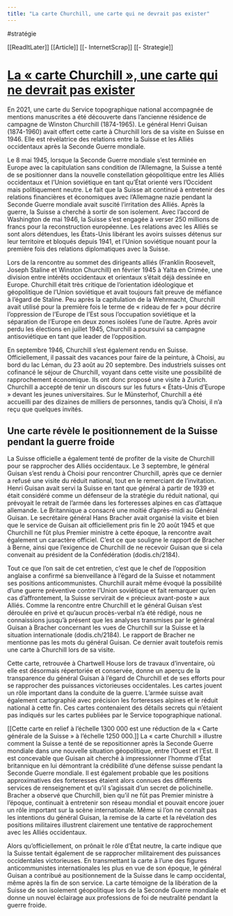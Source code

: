 ```yaml
---
title: "La carte Churchill, une carte qui ne devrait pas exister"
---
```

#stratégie

[[ReadItLater]] [[Article]] [[- InternetScrap]] [[- Strategie]]

# [La « carte Churchill », une carte qui ne devrait pas exister](https://www.vbs.admin.ch/fr/home.detail.news.html/swisstopo-internet/news2022/time-space/churchill.html)

En 2021, une carte du Service topographique national accompagnée de mentions manuscrites a été découverte dans l’ancienne résidence de campagne de Winston Churchill (1874-1965). Le général Henri Guisan (1874-1960) avait offert cette carte à Churchill lors de sa visite en Suisse en 1946. Elle est révélatrice des relations entre la Suisse et les Alliés occidentaux après la Seconde Guerre mondiale.

Le 8 mai 1945, lorsque la Seconde Guerre mondiale s’est terminée en Europe avec la capitulation sans condition de l’Allemagne, la Suisse a tenté de se positionner dans la nouvelle constellation géopolitique entre les Alliés occidentaux et l’Union soviétique en tant qu’État orienté vers l’Occident mais politiquement neutre. Le fait que la Suisse ait continué à entretenir des relations financières et économiques avec l’Allemagne nazie pendant la Seconde Guerre mondiale avait suscité l’irritation des Alliés. Après la guerre, la Suisse a cherché à sortir de son isolement. Avec l’accord de Washington de mai 1946, la Suisse s’est engagée à verser 250 millions de francs pour la reconstruction européenne. Les relations avec les Alliés se sont alors détendues, les États-Unis libérant les avoirs suisses détenus sur leur territoire et bloqués depuis 1941, et l’Union soviétique nouant pour la première fois des relations diplomatiques avec la Suisse.

Lors de la rencontre au sommet des dirigeants alliés (Franklin Roosevelt, Joseph Staline et Winston Churchill) en février 1945 à Yalta en Crimée, une division entre intérêts occidentaux et orientaux s’était déjà dessinée en Europe. Churchill était très critique de l’orientation idéologique et géopolitique de l’Union soviétique et avait toujours fait preuve de méfiance à l’égard de Staline. Peu après la capitulation de la Wehrmacht, Churchill avait utilisé pour la première fois le terme de « rideau de fer » pour décrire l’oppression de l’Europe de l’Est sous l’occupation soviétique et la séparation de l’Europe en deux zones isolées l’une de l’autre. Après avoir perdu les élections en juillet 1945, Churchill a poursuivi sa campagne antisoviétique en tant que leader de l’opposition.

En septembre 1946, Churchill s’est également rendu en Suisse. Officiellement, il passait des vacances pour faire de la peinture, à Choisi, au bord du lac Léman, du 23 août au 20 septembre. Des industriels suisses ont cofinancé le séjour de Churchill, voyant dans cette visite une possibilité de rapprochement économique. Ils ont donc proposé une visite à Zurich. Churchill a accepté de tenir un discours sur les futurs « États-Unis d’Europe » devant les jeunes universitaires. Sur le Münsterhof, Churchill a été accueilli par des dizaines de milliers de personnes, tandis qu’à Choisi, il n’a reçu que quelques invités.

## Une carte révèle le positionnement de la Suisse pendant la guerre froide

La Suisse officielle a également tenté de profiter de la visite de Churchill pour se rapprocher des Alliés occidentaux. Le 3 septembre, le général Guisan s’est rendu à Choisi pour rencontrer Churchill, après que ce dernier a refusé une visite du réduit national, tout en le remerciant de l’invitation. Henri Guisan avait servi la Suisse en tant que général à partir de 1939 et était considéré comme un défenseur de la stratégie du réduit national, qui prévoyait le retrait de l’armée dans les forteresses alpines en cas d’attaque allemande. Le Britannique a consacré une moitié d’après-midi au Général Guisan. Le secrétaire général Hans Bracher avait organisé la visite et bien que le service de Guisan ait officiellement pris fin le 20 août 1945 et que Churchill ne fût plus Premier ministre à cette époque, la rencontre avait également un caractère officiel. C’est ce que souligne le rapport de Bracher à Berne, ainsi que l’exigence de Churchill de ne recevoir Guisan que si cela convenait au président de la Confédération (dodis.ch/2184).

Tout ce que l’on sait de cet entretien, c’est que le chef de l’opposition anglaise a confirmé sa bienveillance à l’égard de la Suisse et notamment ses positions anticommunistes. Churchill aurait même évoqué la possibilité d’une guerre préventive contre l’Union soviétique et fait remarquer qu’en cas d’affrontement, la Suisse servirait de « précieux avant-poste » aux Alliés. Comme la rencontre entre Churchill et le général Guisan s’est déroulée en privé et qu’aucun procès-verbal n’a été rédigé, nous ne connaissions jusqu’à présent que les analyses transmises par le général Guisan à Bracher concernant les vues de Churchill sur la Suisse et la situation internationale (dodis.ch/2184). Le rapport de Bracher ne mentionne pas les mots du général Guisan. Ce dernier avait toutefois remis une carte à Churchill lors de sa visite.

Cette carte, retrouvée à Chartwell House lors de travaux d’inventaire, où elle est désormais répertoriée et conservée, donne un aperçu de la transparence du général Guisan à l’égard de Churchill et de ses efforts pour se rapprocher des puissances victorieuses occidentales. Les cartes jouent un rôle important dans la conduite de la guerre. L’armée suisse avait également cartographié avec précision les forteresses alpines et le réduit national à cette fin. Ces cartes contenaient des détails secrets qui n’étaient pas indiqués sur les cartes publiées par le Service topographique national.

[[Cette carte en relief à l’échelle 1300 000 est une réduction de la « Carte générale de la Suisse » à l’échelle 1250 000.]]
La « carte Churchill » illustre comment la Suisse a tenté de se repositionner après la Seconde Guerre mondiale dans une nouvelle situation géopolitique, entre l’Ouest et l’Est. Il est concevable que Guisan ait cherché à impressionner l’homme d’État britannique en lui démontrant la crédibilité d’une défense suisse pendant la Seconde Guerre mondiale. Il est également probable que les positions approximatives des forteresses étaient alors connues des différents services de renseignement et qu’il s’agissait d’un secret de polichinelle. Bracher a observé que Churchill, bien qu’il ne fût pas Premier ministre à l’époque, continuait à entretenir son réseau mondial et pouvait encore jouer un rôle important sur la scène internationale. Même si l’on ne connaît pas les intentions du général Guisan, la remise de la carte et la révélation des positions militaires illustrent clairement une tentative de rapprochement avec les Alliés occidentaux.

Alors qu’officiellement, on prônait le rôle d’État neutre, la carte indique que la Suisse tentait également de se rapprocher militairement des puissances occidentales victorieuses. En transmettant la carte à l’une des figures anticommunistes internationales les plus en vue de son époque, le général Guisan a contribué au positionnement de la Suisse dans le camp occidental, même après la fin de son service. La carte témoigne de la libération de la Suisse de son isolement géopolitique lors de la Seconde Guerre mondiale et donne un nouvel éclairage aux professions de foi de neutralité pendant la guerre froide.